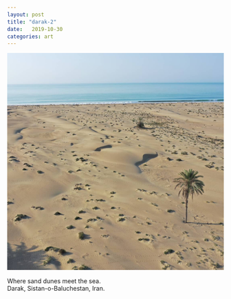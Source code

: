```yaml
---
layout: post
title: "darak-2"
date:   2019-10-30
categories: art
---
```


![darak-2](/img/arts/darak-2.jpg)

<span class='image-details'>
Where sand dunes meet the sea.<br/>
Darak, Sistan-o-Baluchestan, Iran.
</span>
